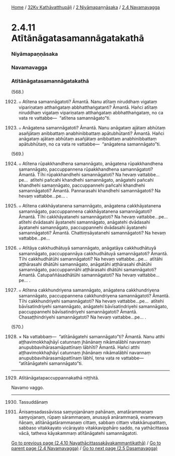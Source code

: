 
[Home](/) / [32Kv Kathāvatthupāḷi](../../../32Kv.md) / [2 Niyāmapaṇṇāsaka](../../2.md) / [2.4 Navamavagga](../2.4.md)

# 2.4.11 Atītānāgatasamannāgatakathā

### Niyāmapaṇṇāsaka

### Navamavagga

### Atītānāgatasamannāgatakathā

(568.)

1922. ๐ Atītena samannāgatoti? Āmantā. Nanu atītaṃ niruddhaṃ vigataṃ vipariṇataṃ atthaṅgataṃ abbhatthaṅgatanti? Āmantā. Hañci atītaṃ niruddhaṃ vigataṃ vipariṇataṃ atthaṅgataṃ abbhatthaṅgataṃ, no ca vata re vattabbe—  “atītena samannāgato”ti.

1923. ๐ Anāgatena samannāgatoti? Āmantā. Nanu anāgataṃ ajātaṃ abhūtaṃ asañjātaṃ anibbattaṃ anabhinibbattaṃ apātubhūtanti? Āmantā. Hañci anāgataṃ ajātaṃ abhūtaṃ asañjātaṃ anibbattaṃ anabhinibbattaṃ apātubhūtaṃ, no ca vata re vattabbe—  “anāgatena samannāgato”ti.

(569.)

1924. ๐ Atītena rūpakkhandhena samannāgato, anāgatena rūpakkhandhena samannāgato, paccuppannena rūpakkhandhena samannāgatoti? Āmantā. Tīhi rūpakkhandhehi samannāgatoti? Na hevaṃ vattabbe…pe…  atītehi pañcahi khandhehi samannāgato, anāgatehi pañcahi khandhehi samannāgato, paccuppannehi pañcahi khandhehi samannāgatoti? Āmantā. Pannarasahi khandhehi samannāgatoti? Na hevaṃ vattabbe…pe… .

1925. ๐ Atītena cakkhāyatanena samannāgato, anāgatena cakkhāyatanena samannāgato, paccuppannena cakkhāyatanena samannāgatoti? Āmantā. Tīhi cakkhāyatanehi samannāgatoti? Na hevaṃ vattabbe…pe…  atītehi dvādasahi āyatanehi samannāgato, anāgatehi dvādasahi āyatanehi samannāgato, paccuppannehi dvādasahi āyatanehi samannāgatoti? Āmantā. Chattiṃsāyatanehi samannāgatoti? Na hevaṃ vattabbe…pe…

1926. ๐ Atītāya cakkhudhātuyā samannāgato, anāgatāya cakkhudhātuyā samannāgato, paccuppannāya cakkhudhātuyā samannāgatoti? Āmantā. Tīhi cakkhudhātūhi samannāgatoti? Na hevaṃ vattabbe…pe…  atītāhi aṭṭhārasahi dhātūhi samannāgato, anāgatāhi aṭṭhārasahi dhātūhi samannāgato, paccuppannāhi aṭṭhārasahi dhātūhi samannāgatoti? Āmantā. Catupaññāsadhātūhi samannāgatoti? Na hevaṃ vattabbe…pe… .

1927. ๐ Atītena cakkhundriyena samannāgato, anāgatena cakkhundriyena samannāgato, paccuppannena cakkhundriyena samannāgatoti? Āmantā. Tīhi cakkhundriyehi samannāgatoti? Na hevaṃ vattabbe…pe…  atītehi bāvīsatindriyehi samannāgato, anāgatehi bāvīsatindriyehi samannāgato, paccuppannehi bāvīsatindriyehi samannāgatoti? Āmantā. Chasaṭṭhindriyehi samannāgatoti? Na hevaṃ vattabbe…pe… .

(570.)

1928. × Na vattabbaṃ—  “atītānāgatehi samannāgato”ti? Āmantā. Nanu atthi aṭṭhavimokkhajhāyī catunnaṃ jhānānaṃ nikāmalābhī navannaṃ anupubbavihārasamāpattīnaṃ lābhīti? Āmantā. Hañci atthi aṭṭhavimokkhajhāyī catunnaṃ jhānānaṃ nikāmalābhī navannaṃ anupubbavihārasamāpattīnaṃ lābhī, tena vata re vattabbe—  “atītānāgatehi samannāgato”ti.

---

1929. Atītānāgatapaccuppannakathā niṭṭhitā.

  
Navamo vaggo.



---

1930. Tassuddānaṃ



1931. Ānisaṃsadassāvissa saṃyojanānaṃ pahānaṃ, amatārammaṇaṃ saṃyojanaṃ, rūpaṃ sārammaṇaṃ, anusayā anārammaṇā, evamevaṃ ñāṇaṃ, atītānāgatārammaṇaṃ cittaṃ, sabbaṃ cittaṃ vitakkānupatitaṃ, sabbaso vitakkayato vicārayato vitakkavipphāro saddo, na yathācittassa vācā, tatheva kāyakammaṃ atītānāgatehi samannāgatoti.

[Go to previous page (2.4.10 Nayathācittassakāyakammantikathā)](2.4.10.md) / [Go to parent page (2.4 Navamavagga)](../2.4.md) / [Go to next page (2.5 Dasamavagga)](../2.5.md)


